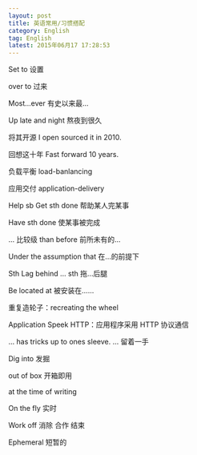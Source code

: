 ```yaml
---
layout: post
title: 英语常用/习惯搭配
category: English
tag: English
latest: 2015年06月17 17:28:53
---
```


Set to 设置

over to    过来

Most…ever 有史以来最…

Up late and night     熬夜到很久

将其开源    I open sourced it in 2010.

回想这十年    Fast forward 10 years.

负载平衡    load-banlancing 

应用交付    application-delivery

Help sb Get sth done    帮助某人完某事

Have sth done    使某事被完成

… 比较级 than before    前所未有的…

Under the assumption that    在…的前提下

Sth Lag behind …  sth 拖…后腿

Be located at    被安装在……    

重复造轮子：recreating the wheel

Application Speek HTTP：应用程序采用 HTTP 协议通信

… has tricks up to ones sleeve. … 留着一手

Dig into   发掘

out of box 开箱即用

at the time of writing 

On the fly    实时

Work off    消除    合作    结束

Ephemeral    短暂的
